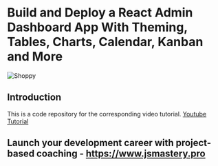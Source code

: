 # Build and Deploy a React Admin Dashboard App With Theming, Tables, Charts, Calendar, Kanban and More
![Shoppy](https://i.ibb.co/W6g39w3/image.png)

## Introduction
This is a code repository for the corresponding video tutorial.
[Youtube Tutorial](https://youtu.be/jx5hdo50a2M)

## Launch your development career with project-based coaching - https://www.jsmastery.pro

